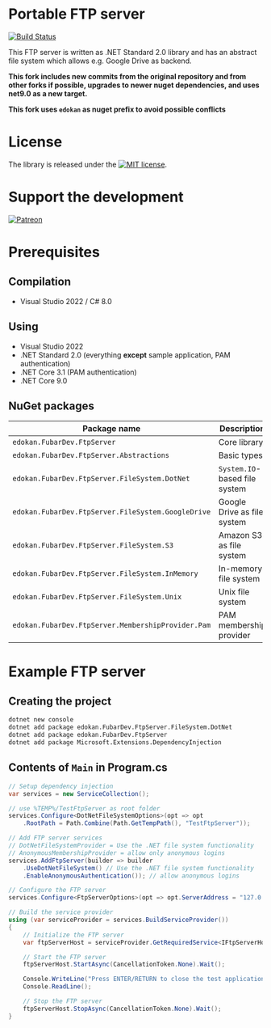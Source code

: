 # Portable FTP server

[![Build Status](https://dev.azure.com/fubar-development/ftp-server/_apis/build/status/FubarDevelopment.FtpServer?branchName=master)](https://dev.azure.com/fubar-development/ftp-server/_build/latest?definitionId=5&branchName=master)

This FTP server is written as .NET Standard 2.0 library and has an
abstract file system which allows e.g. Google Drive as backend.

**This fork includes new commits from the original repository and from other forks if possible, 
upgrades to newer nuget dependencies, and uses net9.0 as a new target.**

**This fork uses `edokan` as nuget prefix to avoid possible conflicts**

# License

The library is released under the [![MIT license](https://img.shields.io/github/license/mashape/apistatus.svg)](http://opensource.org/licenses/MIT).

# Support the development

[![Patreon](https://img.shields.io/endpoint.svg?url=https:%2F%2Fshieldsio-patreon.herokuapp.com%2FFubarDevelopment&style=for-the-badge)](https://www.patreon.com/FubarDevelopment)

# Prerequisites

## Compilation

* Visual Studio 2022 / C# 8.0

## Using

* Visual Studio 2022
* .NET Standard 2.0 (everything **except** sample application, PAM authentication)
* .NET Core 3.1 (PAM authentication)
* .NET Core 9.0

## NuGet packages

| Package name                                       | Description                   | Badge                                                                                                                                                                                                                   |
|----------------------------------------------------|-------------------------------|-------------------------------------------------------------------------------------------------------------------------------------------------------------------------------------------------------------------------|
| `edokan.FubarDev.FtpServer`                        | Core library                  | [![FubarDev.FtpServer](https://img.shields.io/nuget/vpre/edokan.FubarDev.FtpServer.svg)](https://www.nuget.org/packages/edokan.FubarDev.FtpServer)                                                                      |
| `edokan.FubarDev.FtpServer.Abstractions`           | Basic types                   | [![FubarDev.FtpServer.Abstractions](https://img.shields.io/nuget/vpre/edokan.FubarDev.FtpServer.Abstractions.svg)](https://www.nuget.org/packages/edokan.FubarDev.FtpServer.Abstractions)                               |
| `edokan.FubarDev.FtpServer.FileSystem.DotNet`      | `System.IO`-based file system | [![FubarDev.FtpServer.FileSystem.DotNet](https://img.shields.io/nuget/vpre/edokan.FubarDev.FtpServer.FileSystem.DotNet.svg)](https://www.nuget.org/packages/edokan.FubarDev.FtpServer.FileSystem.DotNet)                |
| `edokan.FubarDev.FtpServer.FileSystem.GoogleDrive` | Google Drive as file system   | [![FubarDev.FtpServer.FileSystem.GoogleDrive](https://img.shields.io/nuget/vpre/edokan.FubarDev.FtpServer.FileSystem.GoogleDrive.svg)](https://www.nuget.org/packages/edokan.FubarDev.FtpServer.FileSystem.GoogleDrive) |
| `edokan.FubarDev.FtpServer.FileSystem.S3`          | Amazon S3 as file system      | [![FubarDev.FtpServer.FileSystem.S3](https://img.shields.io/nuget/vpre/edokan.FubarDev.FtpServer.FileSystem.S3.svg)](https://www.nuget.org/packages/edokan.FubarDev.FtpServer.FileSystem.S3)                            |
| `edokan.FubarDev.FtpServer.FileSystem.InMemory`    | In-memory file system         | [![FubarDev.FtpServer.FileSystem.InMemory](https://img.shields.io/nuget/vpre/edokan.FubarDev.FtpServer.FileSystem.InMemory.svg)](https://www.nuget.org/packages/edokan.FubarDev.FtpServer.FileSystem.InMemory)          |
| `edokan.FubarDev.FtpServer.FileSystem.Unix`        | Unix file system              | [![FubarDev.FtpServer.FileSystem.Unix](https://img.shields.io/nuget/vpre/edokan.FubarDev.FtpServer.FileSystem.Unix.svg)](https://www.nuget.org/packages/edokan.FubarDev.FtpServer.FileSystem.Unix)                      |
| `edokan.FubarDev.FtpServer.MembershipProvider.Pam` | PAM membership provider       | [![FubarDev.FtpServer.MembershipProvider.Pam](https://img.shields.io/nuget/vpre/FubarDev.FtpServer.MembershipProvider.Pam.svg)](https://www.nuget.org/packages/edokan.FubarDev.FtpServer.MembershipProvider.Pam)        |

# Example FTP server

## Creating the project

```bash
dotnet new console
dotnet add package edokan.FubarDev.FtpServer.FileSystem.DotNet
dotnet add package edokan.FubarDev.FtpServer
dotnet add package Microsoft.Extensions.DependencyInjection
```

## Contents of `Main` in Program.cs

```csharp
// Setup dependency injection
var services = new ServiceCollection();

// use %TEMP%/TestFtpServer as root folder
services.Configure<DotNetFileSystemOptions>(opt => opt
    .RootPath = Path.Combine(Path.GetTempPath(), "TestFtpServer"));

// Add FTP server services
// DotNetFileSystemProvider = Use the .NET file system functionality
// AnonymousMembershipProvider = allow only anonymous logins
services.AddFtpServer(builder => builder
    .UseDotNetFileSystem() // Use the .NET file system functionality
    .EnableAnonymousAuthentication()); // allow anonymous logins

// Configure the FTP server
services.Configure<FtpServerOptions>(opt => opt.ServerAddress = "127.0.0.1");

// Build the service provider
using (var serviceProvider = services.BuildServiceProvider())
{
    // Initialize the FTP server
    var ftpServerHost = serviceProvider.GetRequiredService<IFtpServerHost>();

    // Start the FTP server
    ftpServerHost.StartAsync(CancellationToken.None).Wait();

    Console.WriteLine("Press ENTER/RETURN to close the test application.");
    Console.ReadLine();

    // Stop the FTP server
    ftpServerHost.StopAsync(CancellationToken.None).Wait();
}
```
